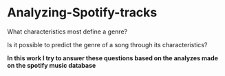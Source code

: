 # Analyzing-Spotify-tracks

What characteristics most define a genre?

Is it possible to predict the genre of a song through its characteristics?

**In this work I try to answer these questions based on the analyzes made on the spotify music database**
